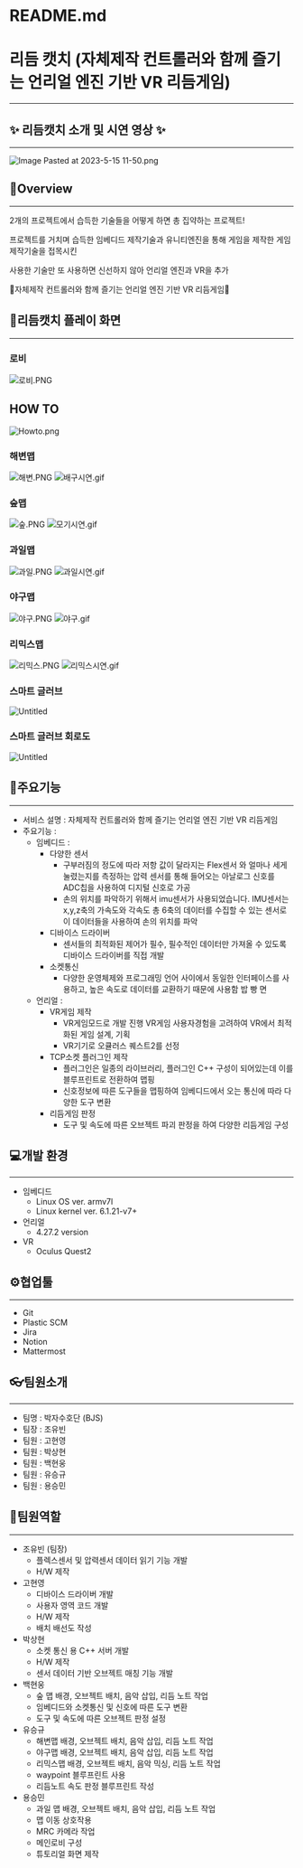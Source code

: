 # README.md

# 리듬 캣치 (자체제작 컨트롤러와 함께 즐기는 언리얼 엔진 기반 VR 리듬게임)

---

## ✨ 리듬캣치 소개 및 시연 영상 ✨

---

![Image Pasted at 2023-5-15 11-50.png](images/Image_Pasted_at_2023-5-15_11-50.png)

## 🧤Overview

---

2개의 프로젝트에서 습득한 기술들을 어떻게 하면 총 집약하는 프로젝트!

프로젝트를 거치며 습득한 임베디드 제작기술과 유니티엔진을 통해 게임을 제작한 게임제작기술을 접목시킨

 사용한 기술만 또 사용하면 신선하지 않아 언리얼 엔진과 VR을 추가

🎁자체제작 컨트롤러와 함께 즐기는 언리얼 엔진 기반 VR 리듬게임🎁

## 🧤리듬캣치 플레이 화면

---

### 로비

![로비.PNG](images/로비.png)

## HOW TO

![Howto.png](images/Howto.png)

### 해변맵

![해변.PNG](images/해변.png)
![배구시연.gif](images/%EB%B0%B0%EA%B5%AC%EC%8B%9C%EC%97%B0.gif)

### 숲맵

![숲.PNG](images/숲.png)
![모기시연.gif](images/%EB%AA%A8%EA%B8%B0%EC%8B%9C%EC%97%B0.gif)

### 과일맵

![과일.PNG](images/과일.png)
![과일시연.gif](images/%EA%B3%BC%EC%9D%BC%EC%8B%9C%EC%97%B0.gif)

### 야구맵

![야구.PNG](images/야구.png)
![야구.gif](images/%EC%95%BC%EA%B5%AC%EC%8B%9C%EC%97%B0.gif)

### 리믹스맵

![리믹스.PNG](images/리믹스.png)
![리믹스시연.gif](images/%EB%A6%AC%EB%AF%B9%EC%8A%A4%EC%8B%9C%EC%97%B0.gif)

### 스마트 글러브

![Untitled](images/Untitled.png)

### 스마트 글러브 회로도

![Untitled](images/Untitled%201.png)

## 🎠주요기능

---

- 서비스 설명 : 자체제작 컨트롤러와 함께 즐기는 언리얼 엔진 기반 VR 리듬게임
- 주요기능 :
    - 임베디드 :
        - 다양한 센서
            - 구부러짐의 정도에 따라 저항 값이 달라지는 Flex센서 와 얼마나 세게 눌렸는지를 측정하는 압력 센서를 통해 들어오는 아날로그 신호를 ADC칩을 사용하여 디지털 신호로 가공
            - 손의 위치를 파악하기 위해서 imu센서가 사용되었습니다. IMU센서는 x,y,z축의 가속도와 각속도 총 6축의 데이터를 수집할 수 있는 센서로 이 데이터들을 사용하여 손의 위치를 파악
        - 디바이스 드라이버
            - 센서들의 최적화된 제어가 필수, 필수적인 데이터만 가져올 수 있도록 디바이스 드라이버를 직접 개발
        - 소켓통신
            - 다양한 운영체제와 프로그래밍 언어 사이에서 동일한 인터페이스를 사용하고, 높은 속도로 데이터를 교환하기 때문에 사용함 밥 빵 면
    - 언리얼 :
        - VR게임 제작
            - VR게임모드로 개발 진행 VR게임 사용자경험을 고려하여 VR에서 최적화된 게임 설계, 기획
            - VR기기로 오큘러스 퀘스트2를 선정
        - TCP소켓 플러그인 제작
            - 플러그인은 일종의 라이브러리, 플러그인 C++ 구성이 되어있는데 이를 블루프린트로 전환하여 맵핑
            - 신호정보에 따른 도구들을 맵핑하여 임베디드에서 오는 통신에 따라 다양한 도구 변환
        - 리듬게임 판정
            - 도구 및 속도에 따른 오브젝트 파괴 판정을 하여 다양한 리듬게임 구성

## 💻개발 환경

---

- 임베디드
    - Linux OS ver. armv7l
    - Linux kernel ver. 6.1.21-v7+
- 언리얼
    - 4.27.2 version
- VR
    - Oculus Quest2

## ⚙협업툴

---

- Git
- Plastic SCM
- Jira
- Notion
- Mattermost

## 👓팀원소개

---

- 팀명 : 박자수호단 (BJS)
- 팀장 : 조유빈
- 팀원 : 고현영
- 팀원 : 박상현
- 팀원 : 백현웅
- 팀원 : 유승규
- 팀원 : 용승민

## 🎪팀원역할

---

- 조유빈 (팀장)
    - 플렉스센서 및 압력센서 데이터 읽기 기능 개발
    - H/W 제작
- 고현영
    - 디바이스 드라이버 개발
    - 사용자 영역 코드 개발
    - H/W 제작
    - 배치 배선도 작성
- 박상현
    - 소켓 통신 용 C++ 서버 개발
    - H/W 제작
    - 센서 데이터 기반 오브젝트 매칭 기능 개발
- 백현웅
    - 숲 맵 배경, 오브젝트 배치, 음악 삽입, 리듬 노트 작업
    - 임베디드와 소켓통신 및 신호에 따른 도구 변환
    - 도구 및 속도에 따른 오브젝트 판정 설정
- 유승규
    - 해변맵 배경, 오브젝트 배치, 음악 삽입, 리듬 노트 작업
    - 야구맵 배경, 오브젝트 배치, 음악 삽입, 리듬 노트 작업
    - 리믹스맵 배경, 오브젝트 배치, 음악 믹싱, 리듬 노트 작업
    - waypoint 블루프린트 사용
    - 리듬노트 속도 판정 블루프린트 작성
- 용승민
    - 과일 맵 배경, 오브젝트 배치, 음악 삽입, 리듬 노트 작업
    - 맵 이동 상호작용
    - MRC 카메라 작업
    - 메인로비 구성
    - 튜토리얼 화면 제작